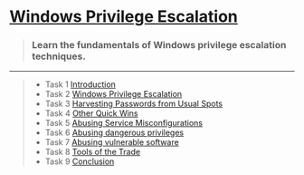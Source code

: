 # [Windows Privilege Escalation](https://tryhackme.com/room/windowsprivesc20)
  > ### Learn the fundamentals of Windows privilege escalation techniques.

---


> - Task 1  [Introduction]()
> - Task 2  [Windows Privilege Escalation]()
> - Task 3  [Harvesting Passwords from Usual Spots]()
> - Task 4  [Other Quick Wins]()
> - Task 5  [Abusing Service Misconfigurations]()
> - Task 6  [Abusing dangerous privileges]()
> - Task 7  [Abusing vulnerable software]()
> - Task 8  [Tools of the Trade]()
> - Task 9  [Conclusion]()


